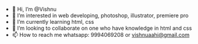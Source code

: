- 👋 Hi, I’m @Vishnu
- 👀 I’m interested in web developing, photoshop, illustrator, premiere pro
- 🌱 I’m currently learning html, css
- 💞️ I’m looking to collaborate on one who have knowledge in html and css
- 📫 How to reach me whatsapp: 9994069208 or vishnuaahi@gmail.com

<!---
Vishnuaahi/Vishnuaahi is a ✨ special ✨ repository because its `README.md` (this file) appears on your GitHub profile.
You can click the Preview link to take a look at your changes.
--->
